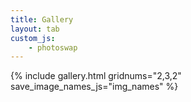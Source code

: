 ```yaml
---
title: Gallery
layout: tab
custom_js:
    - photoswap
---
```


{% include gallery.html gridnums="2,3,2" save_image_names_js="img_names"  %}